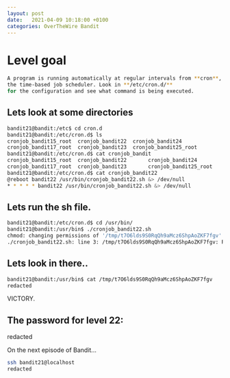 ```yaml
---
layout: post
date:   2021-04-09 10:18:00 +0100
categories: OverTheWire Bandit
---
```


# Level goal
```bash
A program is running automatically at regular intervals from **cron**,
the time-based job scheduler. Look in **/etc/cron.d/** 
for the configuration and see what command is being executed.
```

## Lets look at some directories
```bash
bandit21@bandit:/etc$ cd cron.d
bandit21@bandit:/etc/cron.d$ ls
cronjob_bandit15_root  cronjob_bandit22  cronjob_bandit24
cronjob_bandit17_root  cronjob_bandit23  cronjob_bandit25_root
bandit21@bandit:/etc/cron.d$ cat cronjob_bandit
cronjob_bandit15_root  cronjob_bandit22       cronjob_bandit24
cronjob_bandit17_root  cronjob_bandit23       cronjob_bandit25_root
bandit21@bandit:/etc/cron.d$ cat cronjob_bandit22
@reboot bandit22 /usr/bin/cronjob_bandit22.sh &> /dev/null
* * * * * bandit22 /usr/bin/cronjob_bandit22.sh &> /dev/null
```

## Lets run the sh file.

```bash
bandit21@bandit:/etc/cron.d$ cd /usr/bin/
bandit21@bandit:/usr/bin$ ./cronjob_bandit22.sh
chmod: changing permissions of '/tmp/t7O6lds9S0RqQh9aMcz6ShpAoZKF7fgv': Operation not permitted
./cronjob_bandit22.sh: line 3: /tmp/t7O6lds9S0RqQh9aMcz6ShpAoZKF7fgv: Permission denied
```

## Lets look in there..
```bash
bandit21@bandit:/usr/bin$ cat /tmp/t7O6lds9S0RqQh9aMcz6ShpAoZKF7fgv
redacted
```

VICTORY.

## The password for level 22: 	

redacted

On the next episode of Bandit...

```bash
ssh bandit21@localhost
redacted
```
